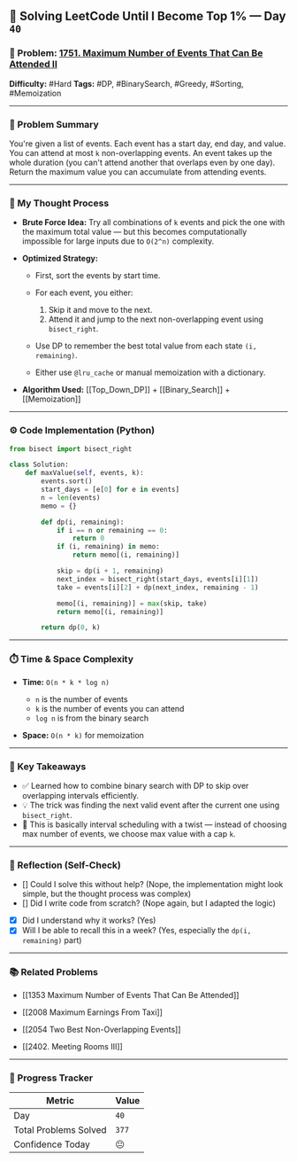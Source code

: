 ## 🧠 Solving LeetCode Until I Become Top 1% — Day `40`

### 🔹 Problem: [1751. Maximum Number of Events That Can Be Attended II](https://leetcode.com/problems/maximum-number-of-events-that-can-be-attended-ii/)

**Difficulty:** #Hard
**Tags:** #DP, #BinarySearch, #Greedy, #Sorting, #Memoization

---

### 📝 Problem Summary

You're given a list of events. Each event has a start day, end day, and value. You can attend at most `k` non-overlapping events. An event takes up the whole duration (you can't attend another that overlaps even by one day). Return the maximum value you can accumulate from attending events.

---

### 🧠 My Thought Process

- **Brute Force Idea:**
  Try all combinations of `k` events and pick the one with the maximum total value — but this becomes computationally impossible for large inputs due to `O(2^n)` complexity.

- **Optimized Strategy:**

  - First, sort the events by start time.
  - For each event, you either:

    1. Skip it and move to the next.
    2. Attend it and jump to the next non-overlapping event using `bisect_right`.

  - Use DP to remember the best total value from each state `(i, remaining)`.
  - Either use `@lru_cache` or manual memoization with a dictionary.

- **Algorithm Used:**
  [[Top_Down_DP]] + [[Binary_Search]] + [[Memoization]]

---

### ⚙️ Code Implementation (Python)

```python
from bisect import bisect_right

class Solution:
    def maxValue(self, events, k):
        events.sort()
        start_days = [e[0] for e in events]
        n = len(events)
        memo = {}

        def dp(i, remaining):
            if i == n or remaining == 0:
                return 0
            if (i, remaining) in memo:
                return memo[(i, remaining)]

            skip = dp(i + 1, remaining)
            next_index = bisect_right(start_days, events[i][1])
            take = events[i][2] + dp(next_index, remaining - 1)

            memo[(i, remaining)] = max(skip, take)
            return memo[(i, remaining)]

        return dp(0, k)
```

---

### ⏱️ Time & Space Complexity

- **Time:** `O(n * k * log n)`

  - `n` is the number of events
  - `k` is the number of events you can attend
  - `log n` is from the binary search

- **Space:** `O(n * k)` for memoization

---

### 🧩 Key Takeaways

- ✅ Learned how to combine binary search with DP to skip over overlapping intervals efficiently.
- 💡 The trick was finding the next valid event after the current one using `bisect_right`.
- 💭 This is basically interval scheduling with a twist — instead of choosing max number of events, we choose max value with a cap `k`.

---

### 🔁 Reflection (Self-Check)

- [] Could I solve this without help? (Nope, the implementation might look simple, but the thought process was complex)
- [] Did I write code from scratch? (Nope again, but I adapted the logic)
- [x] Did I understand why it works? (Yes)
- [x] Will I be able to recall this in a week? (Yes, especially the `dp(i, remaining)` part)

---

### 📚 Related Problems

- [[1353 Maximum Number of Events That Can Be Attended]]

- [[2008 Maximum Earnings From Taxi]]

- [[2054 Two Best Non-Overlapping Events]]
- [[2402. Meeting Rooms III]]
---

### 🚀 Progress Tracker

| Metric                | Value |
| --------------------- | ----- |
| Day                   | `40`  |
| Total Problems Solved | `377` |
| Confidence Today      | 😐    |